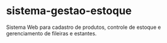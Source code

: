 # sistema-gestao-estoque
Sistema Web para cadastro de produtos, controle de estoque e gerenciamento de fileiras e estantes.
